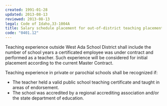 ```yaml
---
created: 1991-01-28
updated: 2013-08-13
reviewed: 2013-08-13
legal: Code of Idaho,33-1004A
title: Salary schedule placement for out-of-district teaching placement
code: "0401.12"
---
```


Teaching experience outside West Ada School District shall include the number of school years a certificated employee was under contract and performed as a teacher. Such experience will be considered for initial placement according to the current Master Contract.

Teaching experience in private or parochial schools shall be recognized if:

- The teacher held a valid public school teaching certificate and taught in areas of endorsement.
- The school was accredited by a regional accrediting association and/or the state department of education.

